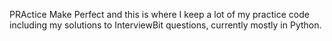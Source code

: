 PRActice Make Perfect and this is where I keep a lot of my practice code including my solutions to InterviewBit questions, currently mostly in Python.